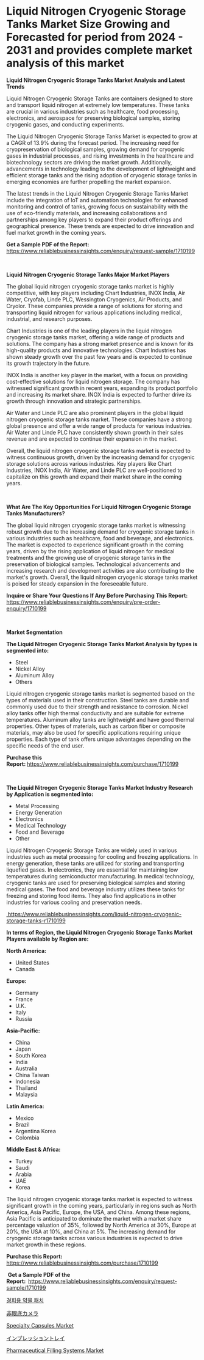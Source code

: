 <p><h1>Liquid Nitrogen Cryogenic Storage Tanks Market Size Growing and Forecasted for period from 2024 - 2031 and provides complete market analysis of this market</h1></p><p><strong>Liquid Nitrogen Cryogenic Storage Tanks Market Analysis and Latest Trends</strong></p>
<p><p>Liquid Nitrogen Cryogenic Storage Tanks are containers designed to store and transport liquid nitrogen at extremely low temperatures. These tanks are crucial in various industries such as healthcare, food processing, electronics, and aerospace for preserving biological samples, storing cryogenic gases, and conducting experiments.</p><p>The Liquid Nitrogen Cryogenic Storage Tanks Market is expected to grow at a CAGR of 13.9% during the forecast period. The increasing need for cryopreservation of biological samples, growing demand for cryogenic gases in industrial processes, and rising investments in the healthcare and biotechnology sectors are driving the market growth. Additionally, advancements in technology leading to the development of lightweight and efficient storage tanks and the rising adoption of cryogenic storage tanks in emerging economies are further propelling the market expansion.</p><p>The latest trends in the Liquid Nitrogen Cryogenic Storage Tanks Market include the integration of IoT and automation technologies for enhanced monitoring and control of tanks, growing focus on sustainability with the use of eco-friendly materials, and increasing collaborations and partnerships among key players to expand their product offerings and geographical presence. These trends are expected to drive innovation and fuel market growth in the coming years.</p></p>
<p><strong>Get a Sample PDF of the Report:&nbsp;</strong> <a href="https://www.reliablebusinessinsights.com/enquiry/request-sample/1710199">https://www.reliablebusinessinsights.com/enquiry/request-sample/1710199</a></p>
<p>&nbsp;</p>
<p><strong>Liquid Nitrogen Cryogenic Storage Tanks Major Market Players</strong></p>
<p><p>The global liquid nitrogen cryogenic storage tanks market is highly competitive, with key players including Chart Industries, INOX India, Air Water, Cryofab, Linde PLC, Wessington Cryogenics, Air Products, and Cryolor. These companies provide a range of solutions for storing and transporting liquid nitrogen for various applications including medical, industrial, and research purposes.</p><p>Chart Industries is one of the leading players in the liquid nitrogen cryogenic storage tanks market, offering a wide range of products and solutions. The company has a strong market presence and is known for its high-quality products and innovative technologies. Chart Industries has shown steady growth over the past few years and is expected to continue its growth trajectory in the future.</p><p>INOX India is another key player in the market, with a focus on providing cost-effective solutions for liquid nitrogen storage. The company has witnessed significant growth in recent years, expanding its product portfolio and increasing its market share. INOX India is expected to further drive its growth through innovation and strategic partnerships.</p><p>Air Water and Linde PLC are also prominent players in the global liquid nitrogen cryogenic storage tanks market. These companies have a strong global presence and offer a wide range of products for various industries. Air Water and Linde PLC have consistently shown growth in their sales revenue and are expected to continue their expansion in the market.</p><p>Overall, the liquid nitrogen cryogenic storage tanks market is expected to witness continuous growth, driven by the increasing demand for cryogenic storage solutions across various industries. Key players like Chart Industries, INOX India, Air Water, and Linde PLC are well-positioned to capitalize on this growth and expand their market share in the coming years.</p></p>
<p>&nbsp;</p>
<p><strong>What Are The Key Opportunities For Liquid Nitrogen Cryogenic Storage Tanks Manufacturers?</strong></p>
<p><p>The global liquid nitrogen cryogenic storage tanks market is witnessing robust growth due to the increasing demand for cryogenic storage tanks in various industries such as healthcare, food and beverage, and electronics. The market is expected to experience significant growth in the coming years, driven by the rising application of liquid nitrogen for medical treatments and the growing use of cryogenic storage tanks in the preservation of biological samples. Technological advancements and increasing research and development activities are also contributing to the market's growth. Overall, the liquid nitrogen cryogenic storage tanks market is poised for steady expansion in the foreseeable future.</p></p>
<p><strong>Inquire or Share Your Questions If Any Before Purchasing This Report:</strong> <a href="https://www.reliablebusinessinsights.com/enquiry/pre-order-enquiry/1710199">https://www.reliablebusinessinsights.com/enquiry/pre-order-enquiry/1710199</a></p>
<p>&nbsp;</p>
<p><strong>Market Segmentation</strong></p>
<p><strong>The Liquid Nitrogen Cryogenic Storage Tanks Market Analysis by types is segmented into:</strong></p>
<p><ul><li>Steel</li><li>Nickel Alloy</li><li>Aluminum Alloy</li><li>Others</li></ul></p>
<p><p>Liquid nitrogen cryogenic storage tanks market is segmented based on the types of materials used in their construction. Steel tanks are durable and commonly used due to their strength and resistance to corrosion. Nickel alloy tanks offer high thermal conductivity and are suitable for extreme temperatures. Aluminum alloy tanks are lightweight and have good thermal properties. Other types of materials, such as carbon fiber or composite materials, may also be used for specific applications requiring unique properties. Each type of tank offers unique advantages depending on the specific needs of the end user.</p></p>
<p><strong>Purchase this Report:&nbsp;</strong><a href="https://www.reliablebusinessinsights.com/purchase/1710199">https://www.reliablebusinessinsights.com/purchase/1710199</a></p>
<p>&nbsp;</p>
<p><strong>The Liquid Nitrogen Cryogenic Storage Tanks Market Industry Research by Application is segmented into:</strong></p>
<p><ul><li>Metal Processing</li><li>Energy Generation</li><li>Electronics</li><li>Medical Technology</li><li>Food and Beverage</li><li>Other</li></ul></p>
<p><p>Liquid Nitrogen Cryogenic Storage Tanks are widely used in various industries such as metal processing for cooling and freezing applications. In energy generation, these tanks are utilized for storing and transporting liquefied gases. In electronics, they are essential for maintaining low temperatures during semiconductor manufacturing. In medical technology, cryogenic tanks are used for preserving biological samples and storing medical gases. The food and beverage industry utilizes these tanks for freezing and storing food items. They also find applications in other industries for various cooling and preservation needs.</p></p>
<p><a href="https://www.reliablebusinessinsights.com/liquid-nitrogen-cryogenic-storage-tanks-r1710199">&nbsp;https://www.reliablebusinessinsights.com/liquid-nitrogen-cryogenic-storage-tanks-r1710199</a></p>
<p><strong>In terms of Region, the Liquid Nitrogen Cryogenic Storage Tanks Market Players available by Region are:</strong></p>
<p>
    <p> <strong> North America: </strong>
        <ul>
            <li>United States</li>
            <li>Canada</li>
        </ul>
        </p> 
    <p> <strong> Europe: </strong>
        <ul>
            <li>Germany</li>
            <li>France</li>
            <li>U.K.</li>
            <li>Italy</li>
            <li>Russia</li>
        </ul>
        </p> 
    <p> <strong> Asia-Pacific: </strong>
        <ul>
            <li>China</li>
            <li>Japan</li>
            <li>South Korea</li>
            <li>India</li>
            <li>Australia</li>
            <li>China Taiwan</li>
            <li>Indonesia</li>
            <li>Thailand</li>
            <li>Malaysia</li>
        </ul>
        </p> 
    <p> <strong> Latin America: </strong>
        <ul>
            <li>Mexico</li>
            <li>Brazil</li>
            <li>Argentina Korea</li>
            <li>Colombia</li>
        </ul>
        </p> 
    <p> <strong> Middle East & Africa: </strong>
        <ul>
            <li>Turkey</li>
            <li>Saudi</li>
            <li>Arabia</li>
            <li>UAE</li>
            <li>Korea</li>
        </ul>
    </p>
    </p>
<p><p>The liquid nitrogen cryogenic storage tanks market is expected to witness significant growth in the coming years, particularly in regions such as North America, Asia Pacific, Europe, the USA, and China. Among these regions, Asia Pacific is anticipated to dominate the market with a market share percentage valuation of 35%, followed by North America at 30%, Europe at 20%, the USA at 10%, and China at 5%. The increasing demand for cryogenic storage tanks across various industries is expected to drive market growth in these regions.</p></p>
<p><strong>Purchase this Report: </strong><a href="https://www.reliablebusinessinsights.com/purchase/1710199">https://www.reliablebusinessinsights.com/purchase/1710199</a></p>
<p>&nbsp;<strong>Get a Sample PDF of the Report:&nbsp;&nbsp;</strong><a href="https://www.reliablebusinessinsights.com/enquiry/request-sample/1710199">https://www.reliablebusinessinsights.com/enquiry/request-sample/1710199</a></p>
<p><strong></strong></p>
<p><p><a href="https://github.com/KellyLyncyh543964/Market-Research-Report-List-2/blob/main/8621436121030.md">경피용 약물 패치</a></p><p><a href="https://github.com/oafhukehf4709715/Market-Research-Report-List-2/blob/main/4608978126252.md">非眼底カメラ</a></p><p><a href="https://github.com/juancolorado15/Market-Research-Report-List-3/blob/main/specialty-capsules-market.md">Specialty Capsules Market</a></p><p><a href="https://github.com/dzy793153605/Market-Research-Report-List-2/blob/main/3604568126253.md">インプレッショントレイ</a></p><p><a href="https://github.com/mahnoor2003/Market-Research-Report-List-4/blob/main/pharmaceutical-filling-systems-market.md">Pharmaceutical Filling Systems Market</a></p></p>